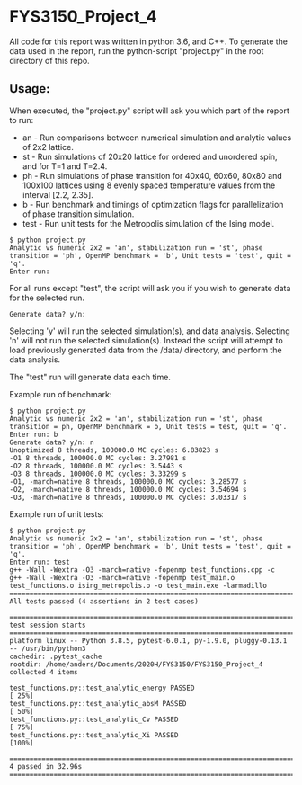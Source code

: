 # FYS3150_Project_4
All code for this report was written in python 3.6, and C++.
To generate the data used in the report, run the python-script "project.py" in the root directory of this repo.

## Usage:
When executed, the "project.py" script will ask you which part of the report to run:
*   an   - Run comparisons between numerical simulation and analytic values of 2x2 lattice.
*   st  - Run simulations of 20x20 lattice for ordered and unordered spin, and for T=1 and T=2.4.
*   ph  - Run simulations of phase transition for 40x40, 60x60, 80x80 and 100x100 lattices using 8 evenly spaced temperature values from the interval \[2.2, 2.35\].
*   b  - Run benchmark and timings of optimization flags for parallelization of phase transition simulation.
*   test - Run unit tests for the Metropolis simulation of the Ising model.

```console
$ python project.py
Analytic vs numeric 2x2 = 'an', stabilization run = 'st', phase transition = 'ph', OpenMP benchmark = 'b', Unit tests = 'test', quit = 'q'.
Enter run:
```

For all runs except "test", the script will ask you if you wish to generate data for the selected run.
```console
Generate data? y/n:
```
Selecting 'y' will run the selected simulation(s), and data analysis. Selecting 'n' will not run the selected simulation(s). Instead the script will attempt to load previously generated data from the /data/ directory, and perform the data analysis.

The "test" run will generate data each time.

Example run of benchmark:
```console
$ python project.py
Analytic vs numeric 2x2 = 'an', stabilization run = 'st', phase transition = ph, OpenMP benchmark = b, Unit tests = test, quit = 'q'.
Enter run: b
Generate data? y/n: n
Unoptimized 8 threads, 100000.0 MC cycles: 6.83823 s
-O1 8 threads, 100000.0 MC cycles: 3.27981 s
-O2 8 threads, 100000.0 MC cycles: 3.5443 s
-O3 8 threads, 100000.0 MC cycles: 3.33299 s
-O1, -march=native 8 threads, 100000.0 MC cycles: 3.28577 s
-O2, -march=native 8 threads, 100000.0 MC cycles: 3.54694 s
-O3, -march=native 8 threads, 100000.0 MC cycles: 3.03317 s
```

Example run of unit tests:
```console
$ python project.py
Analytic vs numeric 2x2 = 'an', stabilization run = 'st', phase transition = 'ph', OpenMP benchmark = 'b', Unit tests = 'test', quit = 'q'.
Enter run: test
g++ -Wall -Wextra -O3 -march=native -fopenmp test_functions.cpp -c
g++ -Wall -Wextra -O3 -march=native -fopenmp test_main.o test_functions.o ising_metropolis.o -o test_main.exe -larmadillo
===============================================================================
All tests passed (4 assertions in 2 test cases)

===================================================================================== test session starts =====================================================================================
platform linux -- Python 3.8.5, pytest-6.0.1, py-1.9.0, pluggy-0.13.1 -- /usr/bin/python3
cachedir: .pytest_cache
rootdir: /home/anders/Documents/2020H/FYS3150/FYS3150_Project_4
collected 4 items

test_functions.py::test_analytic_energy PASSED                                                                                                                                          [ 25%]
test_functions.py::test_analytic_absM PASSED                                                                                                                                            [ 50%]
test_functions.py::test_analytic_Cv PASSED                                                                                                                                              [ 75%]
test_functions.py::test_analytic_Xi PASSED                                                                                                                                              [100%]

===================================================================================== 4 passed in 32.96s ======================================================================================
```
